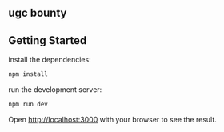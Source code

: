 ## ugc bounty

## Getting Started

install the dependencies: 

```bash
npm install
```

run the development server:

```bash
npm run dev
```

Open [http://localhost:3000](http://localhost:3000) with your browser to see the result.